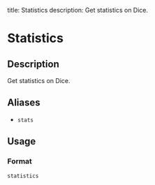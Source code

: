 title: Statistics
description: Get statistics on Dice.

# Statistics

## Description

Get statistics on Dice.

## Aliases

* `stats`

## Usage

### Format

`statistics`
